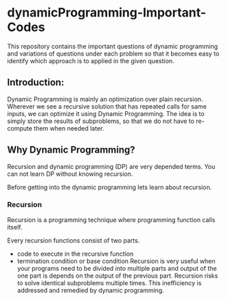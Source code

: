 # dynamicProgramming-Important-Codes
This repository contains the important questions of dynamic programming and variations of questions under each problem so that it becomes easy to identify which approach is to applied in the given question.

## Introduction:
Dynamic Programming is mainly an optimization over plain recursion. Wherever we see a recursive solution that has repeated calls for same inputs, we can optimize it using Dynamic Programming. The idea is to simply store the results of subproblems, so that we do not have to re-compute them when needed later.

## Why Dynamic Programming?

Recursion and dynamic programming (DP) are very depended terms. You can not learn DP without knowing recursion.

Before getting into the dynamic programming lets learn about recursion.

### Recursion

Recursion is a programming technique where programming function calls itself.

Every recursion functions consist of two parts.

- code to execute in the recursive function
- termination condition or base condition
Recursion is very useful when your programs need to be divided into multiple parts and output of the one part is depends on the output of the previous part.
Recursion risks to solve identical subproblems multiple times. This inefficiency is addressed and remedied by dynamic programming.
